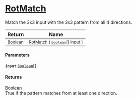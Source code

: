 # [RotMatch](./PatternMatching3x3-100664292.md)

Match the 3x3 input with the 3x3 pattern from all 4 directions.

| Return | Name | 
| --- | --- | 
| <sub>[Boolean](https://docs.microsoft.com/en-us/dotnet/api/System.Boolean)</sub> | <sub>[RotMatch](./PatternMatching3x3-100664292.md) ( [`Boolean`](https://docs.microsoft.com/en-us/dotnet/api/System.Boolean)[] input )</sub> | 


#### Parameters
**`input`**  [`Boolean`](https://docs.microsoft.com/en-us/dotnet/api/System.Boolean)[]<br>
#### Returns
[Boolean](https://docs.microsoft.com/en-us/dotnet/api/System.Boolean)<br>
True if the pattern matches from at least one direction.